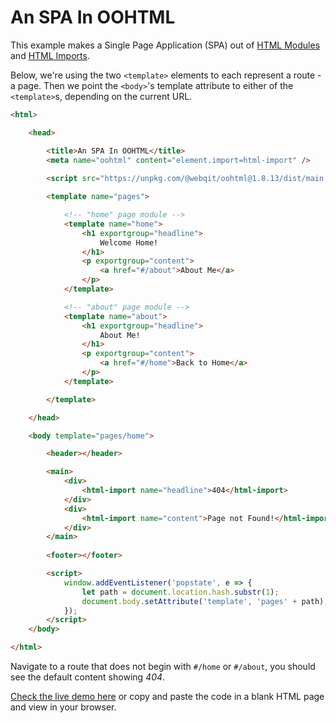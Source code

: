 # An SPA In OOHTML

This example makes a Single Page Application (SPA) out of [HTML Modules](../../../spec/html-modules) and [HTML Imports](../../../spec/html-imports).

Below, we're using the two `<template>` elements to each represent a route - a page. Then we point the `<body>`'s template attribute to either of the `<template>`s, depending on the current URL.

```html
<html>

    <head>

        <title>An SPA In OOHTML</title>
        <meta name="oohtml" content="element.import=html-import" />
        
        <script src="https://unpkg.com/@webqit/oohtml@1.8.13/dist/main.js"></script>

        <template name="pages">

            <!-- "home" page module -->
            <template name="home">
                <h1 exportgroup="headline">
                    Welcome Home!
                </h1>
                <p exportgroup="content">
                    <a href="#/about">About Me</a>
                </p>
            </template>

            <!-- "about" page module -->
            <template name="about">
                <h1 exportgroup="headline">
                    About Me!
                </h1>
                <p exportgroup="content">
                    <a href="#/home">Back to Home</a>
                </p>
            </template>

        </template>

    </head>

    <body template="pages/home">

        <header></header>

        <main>
            <div>
                <html-import name="headline">404</html-import>
            </div>
            <div>
                <html-import name="content">Page not Found!</html-import>
            </div>
        </main>
 
        <footer></footer>

        <script>
            window.addEventListener('popstate', e => {
                let path = document.location.hash.substr(1);
                document.body.setAttribute('template', 'pages' + path);
            });
        </script>
    </body>

</html>
```

Navigate to a route that does not begin with `#/home` or `#/about`, you should see the default content showing *404*.

<a href="/html/tooling/oohtml/docs/learn/examples/spa.html" target="_blank">Check the live demo here</a> or copy and paste the code in a blank HTML page and view in your browser.
